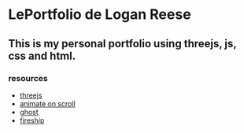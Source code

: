 # LePortfolio de Logan Reese

## This is my personal portfolio using threejs, js, css and html. 

### resources
- [threejs](https://threejs.org/)
- [animate on scroll](http://michalsnik.github.io/aos/)
- [ghost](https://github.com/WebDevSHORTS/Spooky-Ghost/tree/master)
- [fireship](https://youtu.be/Q7AOvWpIVHU?si=TY3tn_eb4qZ7Ukk_)

